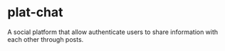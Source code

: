 # plat-chat
A social platform that allow authenticate users to share information with each other through posts. 
